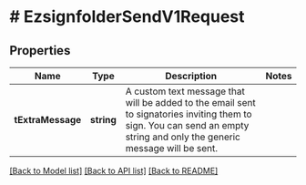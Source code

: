 # # EzsignfolderSendV1Request

## Properties

Name | Type | Description | Notes
------------ | ------------- | ------------- | -------------
**tExtraMessage** | **string** | A custom text message that will be added to the email sent to signatories inviting them to sign.  You can send an empty string and only the generic message will be sent. |

[[Back to Model list]](../../README.md#models) [[Back to API list]](../../README.md#endpoints) [[Back to README]](../../README.md)
